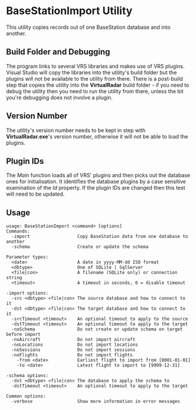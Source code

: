 ﻿# BaseStationImport Utility

This utility copies records out of one BaseStation database and
into another.

## Build Folder and Debugging
The program links to several VRS libraries and makes use of VRS plugins.
Visual Studio will copy the libraries into the utility's build
folder but the plugins will not be available to the utility
from there. There is a post-build step that copies the utility
into the **VirtualRadar** build folder - if you need to debug
the utility then you need to run the utility from there, unless
the bit you're debugging does not involve a plugin.

## Version Number
The utility's version number needs to be kept in step with
**VirtualRadar.exe**'s version number, otherwise it will not be
able to load the plugins.

## Plugin IDs
The *Main* function loads all of VRS' plugins and then picks
out the database ones for initialisation. It identifies the
database plugins by a case sensitive examination of the *Id*
property. If the plugin IDs are changed then this test will
need to be updated.

## Usage
````
usage: BaseStationImport <command> [options]
Commands:
  -import                  Copy BaseStation data from one database to another
  -schema                  Create or update the schema

Parameter types:
  <date>                   A date in yyyy-MM-dd ISO format
  <dbtype>                 One of SQLite | SqlServer
  <file|con>               A filename (SQLite only) or connection string
  <timeout>                A timeout in seconds, 0 = disable timeout

-import options:
  -src <dbtype> <file|con> The source database and how to connect to it
  -dst <dbtype> <file|con> The target database and how to connect to it
  -srcTimeout <timeout>    An optional timeout to apply to the source
  -dstTimeout <timeout>    An optional timeout to apply to the target
  -noSchema                Do not create or update schema on target before import
  -noAircraft              Do not import aircraft
  -noLocations             Do not import locations
  -noSessions              Do not import sessions
  -noFlights               Do not import flights
    -from <date>           Earliest flight to import from [0001-01-01]
    -to <date>             Latest flight to import to [9999-12-31]

-schema options:
  -dst <dbtype> <file|con> The database to apply the schema to
  -dstTimeout <timeout>    An optional timeout to apply to the target

Common options:
  -verbose                 Show more information in error messages
````
